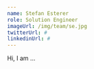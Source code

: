 ```yaml
---
name: Stefan Esterer
role: Solution Engineer
imageUrl: /img/team/se.jpg
twitterUrl: #
linkedinUrl: #
---
```


Hi, I am ...
